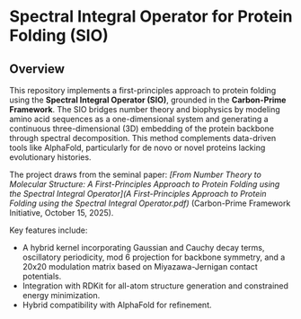 # Spectral Integral Operator for Protein Folding (SIO)

[<image-card alt="License: MIT" src="https://img.shields.io/badge/License-MIT-yellow.svg" ></image-card>](https://opensource.org/licenses/MIT)
[<image-card alt="Python Version" src="https://img.shields.io/badge/python-3.8%2B-blue.svg" ></image-card>](https://www.python.org/downloads/)

## Overview

This repository implements a first-principles approach to protein folding using the **Spectral Integral Operator (SIO)**, grounded in the **Carbon-Prime Framework**. The SIO bridges number theory and biophysics by modeling amino acid sequences as a one-dimensional system and generating a continuous three-dimensional (3D) embedding of the protein backbone through spectral decomposition. This method complements data-driven tools like AlphaFold, particularly for de novo or novel proteins lacking evolutionary histories.

The project draws from the seminal paper: *[From Number Theory to Molecular Structure: A First-Principles Approach to Protein Folding using the Spectral Integral Operator](A First-Principles Approach to Protein Folding using the Spectral Integral Operator.pdf)* (Carbon-Prime Framework Initiative, October 15, 2025).

Key features include:
- A hybrid kernel incorporating Gaussian and Cauchy decay terms, oscillatory periodicity, mod 6 projection for backbone symmetry, and a 20x20 modulation matrix based on Miyazawa-Jernigan contact potentials.
- Integration with RDKit for all-atom structure generation and constrained energy minimization.
- Hybrid compatibility with AlphaFold for refinement.
